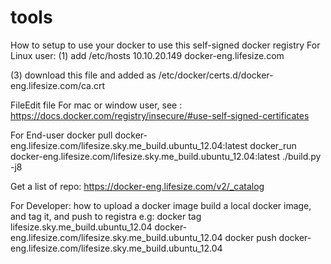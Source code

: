 # tools

How to setup to use your docker to use this self-signed docker registry
For Linux user:
(1) add /etc/hosts
10.10.20.149 docker-eng.lifesize.com

(3) download this file and added as  /etc/docker/certs.d/docker-eng.lifesize.com/ca.crt

 FileEdit file
For mac or window user, see : https://docs.docker.com/registry/insecure/#use-self-signed-certificates

For End-user 
docker pull docker-eng.lifesize.com/lifesize.sky.me_build.ubuntu_12.04:latest
 docker_run docker-eng.lifesize.com/lifesize.sky.me_build.ubuntu_12.04:latest ./build.py -j8
 
Get a list of repo: https://docker-eng.lifesize.com/v2/_catalog
 
For Developer:
how to upload a docker image
build a local docker image, and tag it, and push to registra
e.g:
docker tag lifesize.sky.me_build.ubuntu_12.04 docker-eng.lifesize.com/lifesize.sky.me_build.ubuntu_12.04
docker push docker-eng.lifesize.com/lifesize.sky.me_build.ubuntu_12.04
 

